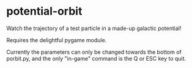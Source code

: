 potential-orbit
===============

Watch the trajectory of a test particle in a made-up galactic potential!

Requires the delightful pygame module.

Currently the parameters can only be changed towards the bottom of porbit.py, and the only "in-game" command is the Q or ESC key to quit.
